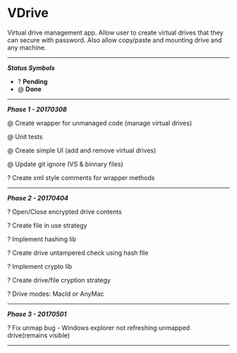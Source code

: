 # VDrive

Virtual drive management app. 
Allow user to create virtual drives that they can secure with password.
Also allow copy/paste and mounting drive and any machine.

***
***Status Symbols***
- ? **Pending**
- @ **Done**

***

***Phase 1 - 20170308***

@ Create wrapper for unmanaged code (manage virtual drives)

@ Unit tests

@ Create simple UI (add and remove virtual drives)

@ Update git ignore (VS & binnary files)

? Create xml style comments for wrapper methods

***

***Phase 2 - 20170404***

? Open/Close encrypted drive contents

? Create file in use strategy

? Implement hashing lib

? Create drive untampered check using hash file

? Implement crypto lib

? Create drive/file cryption strategy

? Drive modes: MacId or AnyMac

***

***Phase 3 - 20170501***

? Fix unmap bug - Windows explorer not refreshing unmapped drive(remains visible)

***